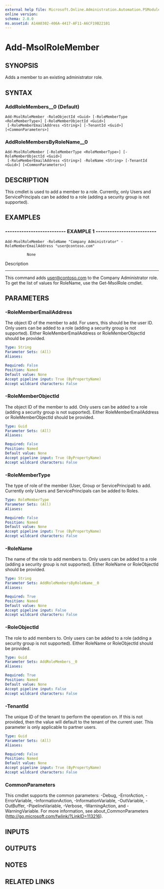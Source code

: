 ```yaml
---
external help file: Microsoft.Online.Administration.Automation.PSModule.dll-Help.xml
online version: 
schema: 2.0.0
ms.assetid: A14A0302-406A-4417-AF11-A6CF19B22101
---
```


# Add-MsolRoleMember

## SYNOPSIS
Adds a member to an existing administrator role.

## SYNTAX

### AddRoleMembers__0 (Default)
```
Add-MsolRoleMember -RoleObjectId <Guid> [-RoleMemberType <RoleMemberType>] [-RoleMemberObjectId <Guid>]
 [-RoleMemberEmailAddress <String>] [-TenantId <Guid>] [<CommonParameters>]
```

### AddRoleMembersByRoleName__0
```
Add-MsolRoleMember [-RoleMemberType <RoleMemberType>] [-RoleMemberObjectId <Guid>]
 [-RoleMemberEmailAddress <String>] -RoleName <String> [-TenantId <Guid>] [<CommonParameters>]
```

## DESCRIPTION
This cmdlet is used to add a member to a role. 
Currently, only Users and ServicePrincipals can be added to a role (adding a security group is not supported).

## EXAMPLES

### -------------------------- EXAMPLE 1 --------------------------
```
Add-MsolRoleMember -RoleName "Company Administrator" -RoleMemberEmailAddress "user@contoso.com"

          None
```

Description

-----------

This command adds user@contoso.com to the Company Administrator role.
To get the list of values for RoleName, use the Get-MsolRole cmdlet.

## PARAMETERS

### -RoleMemberEmailAddress
The object ID of the member to add.
For users, this should be the user ID.
Only users can be added to a role (adding a security group is not supported).
Either RoleMemberEmailAddress or RoleMemberObjectId should be provided.

```yaml
Type: String
Parameter Sets: (All)
Aliases: 

Required: False
Position: Named
Default value: None
Accept pipeline input: True (ByPropertyName)
Accept wildcard characters: False
```

### -RoleMemberObjectId
The object ID of the member to add.
Only users can be added to a role (adding a security group is not supported).
Either RoleMemberEmailAddress or RoleMemberObjectId should be provided.

```yaml
Type: Guid
Parameter Sets: (All)
Aliases: 

Required: False
Position: Named
Default value: None
Accept pipeline input: True (ByPropertyName)
Accept wildcard characters: False
```

### -RoleMemberType
The type of role of the member (User, Group or ServicePrincipal) to add. 
Currently only Users and ServicePrincipals can be added to Roles.

```yaml
Type: RoleMemberType
Parameter Sets: (All)
Aliases: 

Required: False
Position: Named
Default value: None
Accept pipeline input: True (ByPropertyName)
Accept wildcard characters: False
```

### -RoleName
The name of the role to add members to.
Only users can be added to a role (adding a security group is not supported).
Either RoleName or RoleObjectId should be provided.

```yaml
Type: String
Parameter Sets: AddRoleMembersByRoleName__0
Aliases: 

Required: True
Position: Named
Default value: None
Accept pipeline input: False
Accept wildcard characters: False
```

### -RoleObjectId
The role to add members to.
Only users can be added to a role (adding a security group is not supported).
Either RoleName or RoleObjectId should be provided.

```yaml
Type: Guid
Parameter Sets: AddRoleMembers__0
Aliases: 

Required: True
Position: Named
Default value: None
Accept pipeline input: False
Accept wildcard characters: False
```

### -TenantId
The unique ID of the tenant to perform the operation on.
If this is not provided, then the value will default to the tenant of the current user.
This parameter is only applicable to partner users.

```yaml
Type: Guid
Parameter Sets: (All)
Aliases: 

Required: False
Position: Named
Default value: None
Accept pipeline input: True (ByPropertyName)
Accept wildcard characters: False
```

### CommonParameters
This cmdlet supports the common parameters: -Debug, -ErrorAction, -ErrorVariable, -InformationAction, -InformationVariable, -OutVariable, -OutBuffer, -PipelineVariable, -Verbose, -WarningAction, and -WarningVariable. For more information, see about_CommonParameters (http://go.microsoft.com/fwlink/?LinkID=113216).

## INPUTS

## OUTPUTS

## NOTES

## RELATED LINKS


